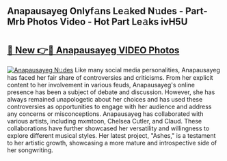 ## Anapausayeg Onlyf𝚊ns Le𝚊ked N𝚞des - Part-Mrb Photos Video - Hot Part Le𝚊ks ivH5U

# <h2><a href="http://ac18251.deff.icu/?id=Anapausayeg">🔗 New 👉🔴 Anapausayeg VIDEO Photos</a></h2>

[![Anapausayeg N𝚞des](https://i.imgur.com/rIISA9y.gif)](http://ac18251.deff.icu/?id=Anapausayeg)
Like many social media personalities, Anapausayeg has faced her fair share of controversies and criticisms. From her explicit content to her involvement in various feuds, Anapausayeg's online presence has been a subject of debate and discussion. However, she has always remained unapologetic about her choices and has used these controversies as opportunities to engage with her audience and address any concerns or misconceptions. Anapausayeg has collaborated with various artists, including mxmtoon, Chelsea Cutler, and Claud. These collaborations have further showcased her versatility and willingness to explore different musical styles. Her latest project, "Ashes," is a testament to her artistic growth, showcasing a more mature and introspective side of her songwriting.
